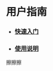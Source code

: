 # 用户指南

* ### [快速入门](/yong-hu-zhi-nan/ru-men-zhi-nan.md)
* ### [使用说明](/yong-hu-zhi-nan/yong-hu-shou-ce.md)


擦擦擦
